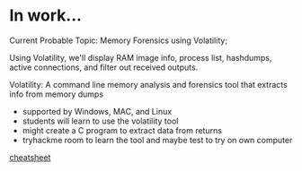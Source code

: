 # In work...

Current Probable Topic: Memory Forensics using Volatility;

Using Volatility, we'll display RAM image info, process list, hashdumps, active connections, and filter out received outputs.

Volatility: A command line memory analysis and forensics tool that extracts info from memory dumps
 - supported by Windows, MAC, and Linux
 - students will learn to use the volatility tool
 - might create a C program to extract data from returns
 - tryhackme room to learn the tool and maybe test to try on own computer

[cheatsheet](https://downloads.volatilityfoundation.org/releases/2.4/CheatSheet_v2.4.pdf)

